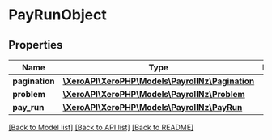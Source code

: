 # PayRunObject

## Properties
Name | Type | Description | Notes
------------ | ------------- | ------------- | -------------
**pagination** | [**\XeroAPI\XeroPHP\Models\PayrollNz\Pagination**](Pagination.md) |  | [optional] 
**problem** | [**\XeroAPI\XeroPHP\Models\PayrollNz\Problem**](Problem.md) |  | [optional] 
**pay_run** | [**\XeroAPI\XeroPHP\Models\PayrollNz\PayRun**](PayRun.md) |  | [optional] 

[[Back to Model list]](../README.md#documentation-for-models) [[Back to API list]](../README.md#documentation-for-api-endpoints) [[Back to README]](../README.md)


